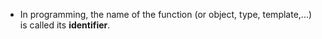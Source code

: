 - In programming, the name of the function (or object, type, template,...) is called its **identifier**.